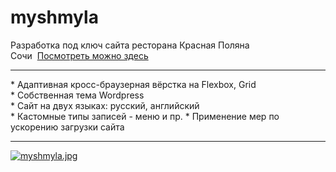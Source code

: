 # myshmyla
Разработка под ключ сайта ресторана Красная Поляна Сочи&nbsp;&nbsp;<a target="_blank" href="https://myshmyla.ru/">Посмотреть можно здесь</a>
<hr>
* Адаптивная кросс-браузерная вёрстка на Flexbox, Grid<br>
* Собственная тема Wordpress<br>
* Сайт на двух языках: русский, английский<br>
* Кастомные типы записей - меню и пр.
* Применение мер по ускорению загрузки сайта<br>
<hr>

[![myshmyla.jpg](https://i.postimg.cc/mZHkWffZ/myshmyla.jpg)](https://postimg.cc/NLQBRnjZ)

